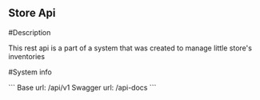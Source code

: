 <p align='center'>
  <h2>Store Api</h2>
</p>

#Description
<p>This rest api is a part of a system that was created to manage little store's inventories</p>

#System info
<p>
```
    Base url: /api/v1
    Swagger url: /api-docs
```
</p>